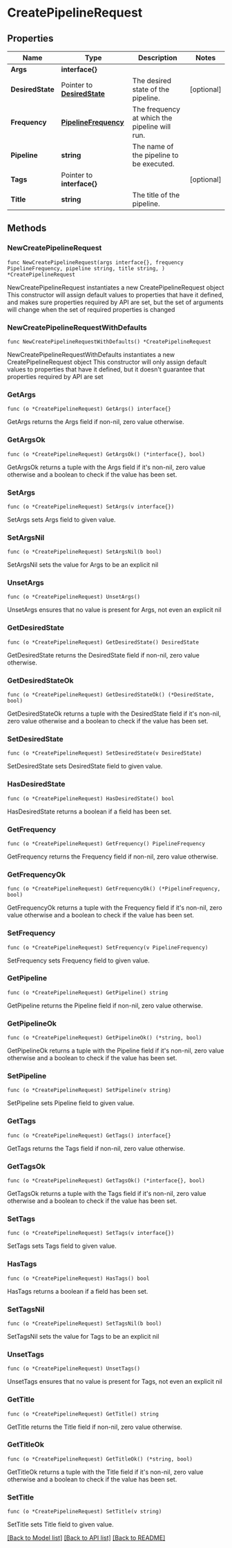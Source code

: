 # CreatePipelineRequest

## Properties

Name | Type | Description | Notes
------------ | ------------- | ------------- | -------------
**Args** | **interface{}** |  | 
**DesiredState** | Pointer to [**DesiredState**](DesiredState.md) | The desired state of the pipeline. | [optional] 
**Frequency** | [**PipelineFrequency**](PipelineFrequency.md) | The frequency at which the pipeline will run. | 
**Pipeline** | **string** | The name of the pipeline to be executed. | 
**Tags** | Pointer to **interface{}** |  | [optional] 
**Title** | **string** | The title of the pipeline. | 

## Methods

### NewCreatePipelineRequest

`func NewCreatePipelineRequest(args interface{}, frequency PipelineFrequency, pipeline string, title string, ) *CreatePipelineRequest`

NewCreatePipelineRequest instantiates a new CreatePipelineRequest object
This constructor will assign default values to properties that have it defined,
and makes sure properties required by API are set, but the set of arguments
will change when the set of required properties is changed

### NewCreatePipelineRequestWithDefaults

`func NewCreatePipelineRequestWithDefaults() *CreatePipelineRequest`

NewCreatePipelineRequestWithDefaults instantiates a new CreatePipelineRequest object
This constructor will only assign default values to properties that have it defined,
but it doesn't guarantee that properties required by API are set

### GetArgs

`func (o *CreatePipelineRequest) GetArgs() interface{}`

GetArgs returns the Args field if non-nil, zero value otherwise.

### GetArgsOk

`func (o *CreatePipelineRequest) GetArgsOk() (*interface{}, bool)`

GetArgsOk returns a tuple with the Args field if it's non-nil, zero value otherwise
and a boolean to check if the value has been set.

### SetArgs

`func (o *CreatePipelineRequest) SetArgs(v interface{})`

SetArgs sets Args field to given value.


### SetArgsNil

`func (o *CreatePipelineRequest) SetArgsNil(b bool)`

 SetArgsNil sets the value for Args to be an explicit nil

### UnsetArgs
`func (o *CreatePipelineRequest) UnsetArgs()`

UnsetArgs ensures that no value is present for Args, not even an explicit nil
### GetDesiredState

`func (o *CreatePipelineRequest) GetDesiredState() DesiredState`

GetDesiredState returns the DesiredState field if non-nil, zero value otherwise.

### GetDesiredStateOk

`func (o *CreatePipelineRequest) GetDesiredStateOk() (*DesiredState, bool)`

GetDesiredStateOk returns a tuple with the DesiredState field if it's non-nil, zero value otherwise
and a boolean to check if the value has been set.

### SetDesiredState

`func (o *CreatePipelineRequest) SetDesiredState(v DesiredState)`

SetDesiredState sets DesiredState field to given value.

### HasDesiredState

`func (o *CreatePipelineRequest) HasDesiredState() bool`

HasDesiredState returns a boolean if a field has been set.

### GetFrequency

`func (o *CreatePipelineRequest) GetFrequency() PipelineFrequency`

GetFrequency returns the Frequency field if non-nil, zero value otherwise.

### GetFrequencyOk

`func (o *CreatePipelineRequest) GetFrequencyOk() (*PipelineFrequency, bool)`

GetFrequencyOk returns a tuple with the Frequency field if it's non-nil, zero value otherwise
and a boolean to check if the value has been set.

### SetFrequency

`func (o *CreatePipelineRequest) SetFrequency(v PipelineFrequency)`

SetFrequency sets Frequency field to given value.


### GetPipeline

`func (o *CreatePipelineRequest) GetPipeline() string`

GetPipeline returns the Pipeline field if non-nil, zero value otherwise.

### GetPipelineOk

`func (o *CreatePipelineRequest) GetPipelineOk() (*string, bool)`

GetPipelineOk returns a tuple with the Pipeline field if it's non-nil, zero value otherwise
and a boolean to check if the value has been set.

### SetPipeline

`func (o *CreatePipelineRequest) SetPipeline(v string)`

SetPipeline sets Pipeline field to given value.


### GetTags

`func (o *CreatePipelineRequest) GetTags() interface{}`

GetTags returns the Tags field if non-nil, zero value otherwise.

### GetTagsOk

`func (o *CreatePipelineRequest) GetTagsOk() (*interface{}, bool)`

GetTagsOk returns a tuple with the Tags field if it's non-nil, zero value otherwise
and a boolean to check if the value has been set.

### SetTags

`func (o *CreatePipelineRequest) SetTags(v interface{})`

SetTags sets Tags field to given value.

### HasTags

`func (o *CreatePipelineRequest) HasTags() bool`

HasTags returns a boolean if a field has been set.

### SetTagsNil

`func (o *CreatePipelineRequest) SetTagsNil(b bool)`

 SetTagsNil sets the value for Tags to be an explicit nil

### UnsetTags
`func (o *CreatePipelineRequest) UnsetTags()`

UnsetTags ensures that no value is present for Tags, not even an explicit nil
### GetTitle

`func (o *CreatePipelineRequest) GetTitle() string`

GetTitle returns the Title field if non-nil, zero value otherwise.

### GetTitleOk

`func (o *CreatePipelineRequest) GetTitleOk() (*string, bool)`

GetTitleOk returns a tuple with the Title field if it's non-nil, zero value otherwise
and a boolean to check if the value has been set.

### SetTitle

`func (o *CreatePipelineRequest) SetTitle(v string)`

SetTitle sets Title field to given value.



[[Back to Model list]](../README.md#documentation-for-models) [[Back to API list]](../README.md#documentation-for-api-endpoints) [[Back to README]](../README.md)


